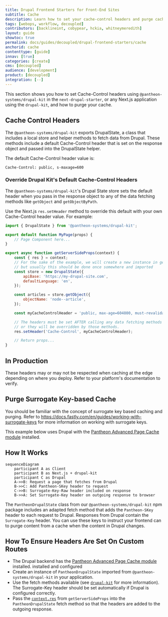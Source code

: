 ```yaml
---
title: Drupal Frontend Starters for Front-End Sites
subtitle: Cache
description: Learn how to set your cache-control headers and purge cache.
tags: [webops, workflow, decoupled]
contributors: [backlineint, cobypear, hckia, whitneymeredith]
layout: guide
showtoc: true
permalink: docs/guides/decoupled/drupal-frontend-starters/cache
anchorid: cache
contenttype: [guide]
innav: [true]
categories: [create]
cms: [decoupled]
audience: [development]
product: [decoupled]
integration: [--]
---
```


This section shows you how to set Cache-Control headers using
`@pantheon-systems/drupal-kit` in the `next-drupal-starter`, or any Next.js
application using the `drupal-kit`, and how to purge your cache.

## Cache Control Headers

The `@pantheon-systems/drupal-kit` exports DrupalState, a class that includes a local store and helper methods to fetch data from Drupal. These
methods include a default Cache-Control header that is set on the response object and passed into the DrupalState helper.

The default Cache-Control header value is:

```http
Cache-Control: public, s-maxage=600
```

### Override Drupal Kit's Default Cache-Control Headers

The `@pantheon-systems/drupal-kit`'s Drupal State store sets the default header when you pass in the response object to any of the data fetching methods like `getObject` and `getObjectByPath`.

Use the Next.js `res.setHeader` method to override this default with your own Cache-Control header value. For example:

```jsx title=src/pages/articles/index.jsx
import { DrupalState } from '@pantheon-systems/drupal-kit';

export default function MyPage(props) {
	// Page Component here...
}

export async function getServerSideProps(context) {
	const { res } = context;
	// For the sake of the example, we will create a new instance in getServerSideProps,
	// but usually this should be done once somewhere and imported
	const store = new DrupalState({
		apiBase: 'https://my-drupal-site.com',
		defaultLanguage: 'en',
	});

	const articles = store.getObject({
		objectName: 'node--article',
	});

	const myCacheControlHeader = 'public, max-age=604800, must-revalidate';

	// The headers must be set AFTER calling any data fetching methods on the store
	// or they will be overridden by those methods.
	res.setHeader('Cache-Control', myCacheControlHeader);

	// Return props...
}
```

## In Production

These headers may or may not be respected when caching at the edge depending on where you deploy. Refer to your platform's documentation to verify.

## Purge Surrogate Key-based Cache

You should be familiar with the concept of surrogate key based caching and
purging. Refer to https://docs.fastly.com/en/guides/working-with-surrogate-keys for more information on working with surrogate keys.

This example below uses Drupal with the [Pantheon Advanced Page Cache module](https://www.drupal.org/project/pantheon_advanced_page_cache) installed.

## How It Works

```mermaid
sequenceDiagram
	participant A as Client
    participant B as Next.js + drupal-kit
    participant C as Drupal
    A->>B: Request a page that fetches from Drupal
    B->>C: Add Pantheon-SKey header to request
    C->>B: Surrogate-Key-Raw header included on response
    B->>A: Set Surrogate-Key header on outgoing response to browser
```

The `PantheonDrupalState` class from our `@pantheon-systems/drupal-kit` npm
package includes an adapted fetch method that adds the `Pantheon-SKey` header
to each request to Drupal. Responses from Drupal contain the
`Surrogate-Key` header. You can use these keys to instruct your frontend can to purge content from a cache when the content in Drupal changes.

## How To Ensure Headers Are Set On Custom Routes

- The Drupal backend has the [Pantheon Advanced Page Cache module](https://www.drupal.org/project/pantheon_advanced_page_cache) installed. installed and configured
- Create an instance of `PantheonDrupalState` imported from
  `@pantheon-systems/drupal-kit` in your application.
- Use the fetch methods available (see
  [`drupal-kit`](https://decoupledkit.pantheon.io/docs/Packages/drupal-kit/) for more information). The Surrogate-Key header should be set automatically if Drupal is configured correctly.
- Pass the [`context.res`](https://nextjs.org/docs/api-reference/data-fetching/get-server-side-props#context-parameter) from `getServerSideProps` into the `PantheonDrupalState` fetch method so that
the headers are added to the outgoing response.
